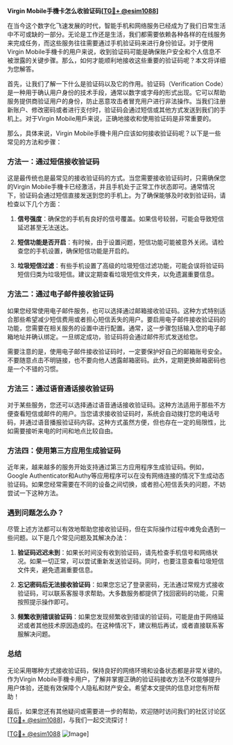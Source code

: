 **Virgin Mobile手機卡怎么收验证码[[TG💪+ @esim1088](https://t.me/s/esim1088)]**

在当今这个数字化飞速发展的时代，智能手机和网络服务已经成为了我们日常生活中不可或缺的一部分。无论是工作还是生活，我们都需要依赖各种各样的在线服务来完成任务，而这些服务往往需要通过手机验证码来进行身份验证。对于使用Virgin Mobile手機卡的用户来说，收到验证码可能是确保账户安全和个人信息不被泄露的关键步骤。那么，如何才能顺利地接收这些重要的验证码呢？本文将详细为您解答。

首先，让我们了解一下什么是验证码以及它的作用。验证码（Verification Code）是一种用于确认用户身份的技术手段，通常以数字或字母的形式出现。它可以帮助服务提供商验证用户的身份，防止恶意攻击者冒充用户进行非法操作。当我们注册新账户、修改密码或者进行支付时，验证码会通过短信或其他方式发送到我们的手机上。对于Virgin Mobile用戶来说，正确地接收和使用验证码是非常重要的。

那么，具体来说，Virgin Mobile手機卡用户应该如何接收验证码呢？以下是一些常见的方法和步骤：

### 方法一：通过短信接收验证码

这是最传统也是最常见的接收验证码的方式。当您需要接收验证码时，只需确保您的Virgin Mobile手機卡已经激活，并且手机处于正常工作状态即可。通常情况下，验证码会通过短信直接发送到您的手机上。为了确保能够及时收到验证码，请检查以下几个方面：

1. **信号强度**：确保您的手机有良好的信号覆盖。如果信号较弱，可能会导致短信延迟甚至无法送达。
   
2. **短信功能是否开启**：有时候，由于设置问题，短信功能可能被意外关闭。请检查您的手机设置，确保短信功能是开启的。

3. **垃圾短信过滤**：有些手机设置了高级的垃圾短信过滤功能，可能会误将验证码短信归类为垃圾短信。建议定期查看垃圾短信文件夹，以免遗漏重要信息。

### 方法二：通过电子邮件接收验证码

如果您经常使用电子邮件服务，也可以选择通过邮箱接收验证码。这种方式特别适合那些希望减少短信费用或者担心短信丢失的用户。要启用电子邮件接收验证码的功能，您需要在相关服务的设置中进行配置。通常，这一步骤包括输入您的电子邮箱地址并确认绑定。一旦绑定成功，验证码将会通过邮件形式发送给您。

需要注意的是，使用电子邮件接收验证码时，一定要保护好自己的邮箱账号安全。不要随意点击不明链接，也不要向他人透露邮箱密码。此外，定期更换邮箱密码也是一个不错的习惯。

### 方法三：通过语音通话接收验证码

对于某些服务，您还可以选择通过语音通话接收验证码。这种方法适用于那些不方便查看短信或邮件的用户。当您请求接收验证码时，系统会自动拨打您的电话号码，并通过语音播报验证码内容。这种方式虽然方便，但也存在一定的局限性，比如需要接听来电的时间和地点比较自由。

### 方法四：使用第三方应用生成验证码

近年来，越来越多的服务开始支持通过第三方应用程序生成验证码。例如，Google Authenticator和Authy等应用程序可以在没有网络连接的情况下生成动态验证码。如果您经常需要在不同的设备之间切换，或者担心短信丢失的问题，不妨尝试一下这种方法。

### 遇到问题怎么办？

尽管上述方法都可以有效地帮助您接收验证码，但在实际操作过程中难免会遇到一些问题。以下是几个常见问题及其解决办法：

1. **验证码迟迟未到**：如果长时间没有收到验证码，请先检查手机信号和网络状况。如果一切正常，可以尝试重新发送验证码。同时，也要注意查看垃圾短信文件夹，避免遗漏重要信息。

2. **忘记密码后无法接收验证码**：如果您忘记了登录密码，无法通过常规方式接收验证码，可以联系客服寻求帮助。大多数服务都提供了找回密码的功能，只需按照提示操作即可。

3. **频繁收到错误验证码**：如果您发现频繁收到错误的验证码，可能是由于网络延迟或者其他技术原因造成的。在这种情况下，建议稍后再试，或者直接联系客服解决问题。

### 总结

无论采用哪种方式接收验证码，保持良好的网络环境和设备状态都是非常关键的。作为Virgin Mobile手機卡用户，了解并掌握正确的验证码接收方法不仅能够提升用户体验，还能有效保障个人隐私和财产安全。希望本文提供的信息对您有所帮助！

最后，如果您还有其他疑问或需要进一步的帮助，欢迎随时访问我们的社区讨论区[[TG💪+ @esim1088](https://t.me/s/esim1088)]，与我们一起交流探讨！ 

[[TG💪+ @esim1088](https://t.me/s/esim1088) ![Image](https://i.postimg.cc/4NQfJmqS/Snipaste-2025-05-13-00-14-12.png)]